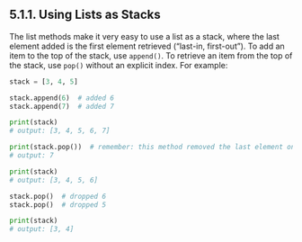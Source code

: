 ## 5.1.1. Using Lists as Stacks

The list methods make it very easy to use a list as a stack, where the last element added is the first element retrieved (“last-in, first-out”). To add an item to the top of the stack, use `append()`. To retrieve an item from the top of the stack, use `pop()` without an explicit index. For example:

```python
stack = [3, 4, 5]

stack.append(6)  # added 6
stack.append(7)  # added 7

print(stack)
# output: [3, 4, 5, 6, 7]

print(stack.pop())  # remember: this method removed the last element on list!
# output: 7

print(stack)
# output: [3, 4, 5, 6]

stack.pop()  # dropped 6
stack.pop()  # dropped 5

print(stack)
# output: [3, 4]

```
